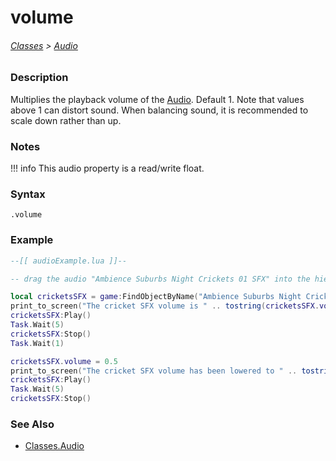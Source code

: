 # volume

###### [Classes](/core_api/raw_source) > [Audio](/core_api/classes/audio/AudioOverview)

### Description

Multiplies the playback volume of the [Audio](core_api/classes/audio/AudioOverview).
Default 1. Note that values above 1 can distort sound. When balancing sound, it is recommended to scale down rather than up.


### Notes
!!! info
    This audio property is a read/write float.

### Syntax

`.volume`

### Example

```lua
--[[ audioExample.lua ]]--

-- drag the audio "Ambience Suburbs Night Crickets 01 SFX" into the hierarchy --

local cricketsSFX = game:FindObjectByName("Ambience Suburbs Night Crickets 01 SFX")
print_to_screen("The cricket SFX volume is " .. tostring(cricketsSFX.volume) .. ", by default.")
cricketsSFX:Play()
Task.Wait(5)
cricketsSFX:Stop()
Task.Wait(1)

cricketsSFX.volume = 0.5
print_to_screen("The cricket SFX volume has been lowered to " .. tostring(cricketsSFX.volume) .. ".")
cricketsSFX:Play()
Task.Wait(5)
cricketsSFX:Stop()

```

### See Also

* [Classes.Audio](/core_api/classes/audio/AudioOverview)
